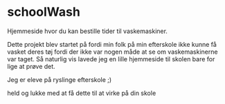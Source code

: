 # schoolWash
Hjemmeside hvor du kan bestille tider til vaskemaskiner.

Dette projekt blev startet på fordi min folk på min efterskole ikke kunne
få vasket deres tøj fordi der ikke var nogen måde at se om vaskemaskinerne var taget.
Så naturlig vis lavede jeg en lille hjemmeside til skolen bare for lige at prøve det.

Jeg er eleve på ryslinge efterskole ;)

held og lukke med at få dette til at virke på din skole  
